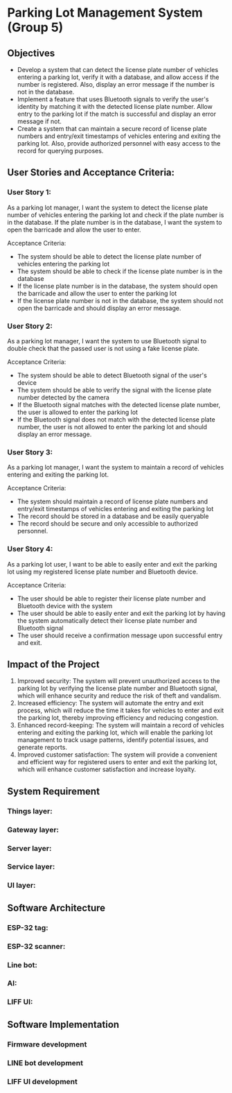 # Parking Lot Management System (Group 5)

## Objectives

- Develop a system that can detect the license plate number of vehicles entering a parking lot, verify it with a database, and allow access if the number is registered. Also, display an error message if the number is not in the database.
- Implement a feature that uses Bluetooth signals to verify the user's identity by matching it with the detected license plate number. Allow entry to the parking lot if the match is successful and display an error message if not.
- Create a system that can maintain a secure record of license plate numbers and entry/exit timestamps of vehicles entering and exiting the parking lot. Also, provide authorized personnel with easy access to the record for querying purposes.

## User Stories and Acceptance Criteria:

### User Story 1:

As a parking lot manager, I want the system to detect the license plate number of vehicles entering the parking lot and check if the plate number is in the database. If the plate number is in the database, I want the system to open the barricade and allow the user to enter.

Acceptance Criteria:

- The system should be able to detect the license plate number of vehicles entering the parking lot
- The system should be able to check if the license plate number is in the database
- If the license plate number is in the database, the system should open the barricade and allow the user to enter the parking lot
- If the license plate number is not in the database, the system should not open the barricade and should display an error message.

### User Story 2:

As a parking lot manager, I want the system to use Bluetooth signal to double check that the passed user is not using a fake license plate.

Acceptance Criteria:

- The system should be able to detect Bluetooth signal of the user's device
- The system should be able to verify the signal with the license plate number detected by the camera
- If the Bluetooth signal matches with the detected license plate number, the user is allowed to enter the parking lot
- If the Bluetooth signal does not match with the detected license plate number, the user is not allowed to enter the parking lot and should display an error message.

### User Story 3:

As a parking lot manager, I want the system to maintain a record of vehicles entering and exiting the parking lot.

Acceptance Criteria:

- The system should maintain a record of license plate numbers and entry/exit timestamps of vehicles entering and exiting the parking lot
- The record should be stored in a database and be easily queryable
- The record should be secure and only accessible to authorized personnel.

### User Story 4:

As a parking lot user, I want to be able to easily enter and exit the parking lot using my registered license plate number and Bluetooth device.

Acceptance Criteria:

- The user should be able to register their license plate number and Bluetooth device with the system
- The user should be able to easily enter and exit the parking lot by having the system automatically detect their license plate number and Bluetooth signal
- The user should receive a confirmation message upon successful entry and exit.

## Impact of the Project

1. Improved security: The system will prevent unauthorized access to the parking lot by verifying the license plate number and Bluetooth signal, which will enhance security and reduce the risk of theft and vandalism.
2. Increased efficiency: The system will automate the entry and exit process, which will reduce the time it takes for vehicles to enter and exit the parking lot, thereby improving efficiency and reducing congestion.
3. Enhanced record-keeping: The system will maintain a record of vehicles entering and exiting the parking lot, which will enable the parking lot management to track usage patterns, identify potential issues, and generate reports.
4. Improved customer satisfaction: The system will provide a convenient and efficient way for registered users to enter and exit the parking lot, which will enhance customer satisfaction and increase loyalty.

## System Requirement

### Things layer:

### Gateway layer:

### Server layer:

### Service layer:

### UI layer:

## Software Architecture

### ESP-32 tag:

### ESP-32 scanner:

### Line bot:

### AI:

### LIFF UI:

## Software Implementation

### Firmware development

### LINE bot development

### LIFF UI development

